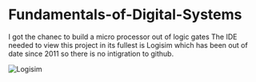 # Fundamentals-of-Digital-Systems
I got the chanec to build a micro processor out of logic gates
The IDE needed to view this project in its fullest is Logisim which has been out of date since 2011 so there is no intigration to github. 

![Logisim](https://user-images.githubusercontent.com/43457107/99444448-758b2680-28d9-11eb-9647-3d7d6fc48743.JPG)

